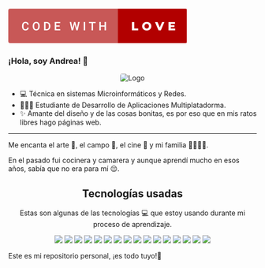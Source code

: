 <p align="left">
    <img loading="lazy" style="border-radius: 0.25rem;" 
      src=https://raw.githubusercontent.com/AndreaGomez2122/AndreaGomez2122/5b088960da89c03f66331cc7792807312f1d9d0d/code-with-love.svg alt="Logo" 
      borderRadius='1rem' boxShadow = '0 5px 18px rgba(0,0,0,0.3)'>
</p>




### ¡Hola, soy Andrea! 👋

<p align="center">
    <img loading="lazy" style="border-radius: 0.25rem;" 
      src="https://cdni.iconscout.com/illustration/free/thumb/women-web-developer-with-laptop-2040890-1721886.png" alt="Logo" 
      borderRadius='1rem' boxShadow = '0 5px 18px rgba(0,0,0,0.3)'>
</p>


- 💻 Técnica en sistemas Microinformáticos y Redes.
- 👩🏼‍🎓  Estudiante de Desarrollo de Aplicaciones Multiplatadorma.
- ✨ Amante del diseño y de las cosas bonitas, es por eso que en mis ratos libres hago páginas web.


---


Me encanta el arte 🎨, el campo 🍃, el cine 🎥 y mi familia 👨‍👩‍👧‍👧.
<p>
En el pasado fui cocinera y camarera y aunque aprendí mucho en esos años, sabía que no era para mí 😌.
</p>



<h2 align="center">Tecnologías usadas</h2>
<p align="center">
Estas son algunas de las tecnologías 💻 que estoy usando durante mi proceso de aprendizaje. 
</p>




<p align="center">
  <img loading="lazy" src="https://camo.githubusercontent.com/a57c02ec4694ccf6673a50dd66afde6ca08c8fa4ff4717cbafb6df352fd7878e/68747470733a2f2f64697374726561752e636f6d2f6769746875622e737667" 
  height="45">
  <img loading="lazy" src="https://camo.githubusercontent.com/728910691bb690edee33bc5cfdf5c931f3b5d05a2f1dd3330766a09aa7a91698/68747470733a2f2f7265736f75726365732e6a6574627261696e732e636f6d2f73746f726167652f70726f64756374732f696e74656c6c696a2d696465612f696d672f6d6574612f696e74656c6c696a2d696465615f6c6f676f5f333030783330302e706e67" 
  height="45">
  <img loading="lazy" src="https://camo.githubusercontent.com/2c530b38cb14e74d785ebe8d7bf1a649fb44d3e9f43a8dbc103dc01d1fbfce0e/68747470733a2f2f7777772e646f636b65722e636f6d2f73697465732f64656661756c742f66696c65732f64382f323031392d30372f766572746963616c2d6c6f676f2d6d6f6e6f6368726f6d617469632e706e67" 
  height="45">
  <img loading="lazy" src="https://camo.githubusercontent.com/309bd1d3bd253dff456421a439882e5189b95a839120f0555d7172ff277e99c3/68747470733a2f2f75706c6f61642e77696b696d656469612e6f72672f77696b6970656469612f636f6d6d6f6e732f7468756d622f362f36312f48544d4c355f6c6f676f5f616e645f776f72646d61726b2e7376672f35313270782d48544d4c355f6c6f676f5f616e645f776f72646d61726b2e7376672e706e67" 
    height="45">
  <img loading="lazy" src="https://camo.githubusercontent.com/e5f1cbf59a8752f8a31ba28ea3b788daf4c188a84870865acfc16c5567bfd5ce/68747470733a2f2f7365656b6c6f676f2e636f6d2f696d616765732f432f632d73686172702d632d6c6f676f2d303246313737313442412d7365656b6c6f676f2e636f6d2e706e67" 
  height="45">
  <img loading="lazy" src="https://camo.githubusercontent.com/31d79d0fdeab231244070743dfc6f4129ff23d67066a8b63f7910e04b62c1deb/68747470733a2f2f6c6f676f646f776e6c6f61642e6f72672f77702d636f6e74656e742f75706c6f6164732f323031352f30352f616e64726f69642d6c6f676f2d372d312e706e67" 
  height="45">
  <img loading="lazy" src="https://camo.githubusercontent.com/62ef05f988d169ece8b5aa2ec612ee4b679a3863fe586d4a4af9aa946955e8a0/68747470733a2f2f7777772e736f6d6d656c6965726465636166652e636f6d2f323031392f77702d636f6e74656e742f75706c6f6164732f323030392f30362f6a6176612d6c6f676f312d312e706e67" 
  height="45">
  <img loading="lazy" src="https://camo.githubusercontent.com/cf001d2a684fad204e899dab911627fbe9180dbaf26f89c432f438a375e88e6a/68747470733a2f2f75706c6f61642e77696b696d656469612e6f72672f77696b6970656469612f636f6d6d6f6e732f7468756d622f642f64352f435353335f6c6f676f5f616e645f776f72646d61726b2e7376672f3132303070782d435353335f6c6f676f5f616e645f776f72646d61726b2e7376672e706e67" 
 height="45">
  <img loading="lazy" src="https://upload.wikimedia.org/wikipedia/commons/thumb/5/59/Visual_Studio_Icon_2019.svg/1200px-Visual_Studio_Icon_2019.svg.png" 
 height="45">
  <img loading="lazy" src="https://www.armadilloamarillo.com/wp-content/uploads/spring-boot-ok.png" 
  height="45">
    <img loading="lazy" src="https://www.muycomputerpro.com/wp-content/uploads/2018/03/oracle-java-javafx-jdk.jpg" 
  height="45">
    <img loading="lazy" src="https://programacion.net/files/new/new_02240_.jpeg"
  height="45">
    <img loading="lazy" src="http://www.mastertheboss.com/wp-content/uploads/2021/12/jpalogo.png"
  height="45">
     <img loading="lazy" src="http://dotnetuy.com/wp-content/uploads/2018/07/sql_01-1.jpg"
  height="45">
     <img loading="lazy" src="https://upload.wikimedia.org/wikipedia/commons/c/c3/Python-logo-notext.svg"
  height="45">
     <img loading="lazy" src="https://1000marcas.net/wp-content/uploads/2020/11/JavaScript-logo.png"
  height="45">
            
    
    
   
</p>





Este es mi repositorio personal, ¡es todo tuyo!💖
